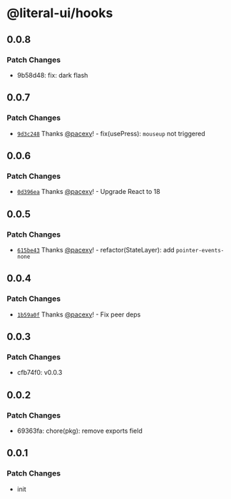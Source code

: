 # @literal-ui/hooks

## 0.0.8

### Patch Changes

- 9b58d48: fix: dark flash

## 0.0.7

### Patch Changes

- [`9d3c248`](https://github.com/literal-ui/literal-ui/commit/9d3c2487b18fdc29480175132e34802282465905) Thanks [@pacexy](https://github.com/pacexy)! - fix(usePress): `mouseup` not triggered

## 0.0.6

### Patch Changes

- [`0d396ea`](https://github.com/literal-ui/literal-ui/commit/0d396eac88c7afcc9da7bbfb25847a618c5eed0e) Thanks [@pacexy](https://github.com/pacexy)! - Upgrade React to 18

## 0.0.5

### Patch Changes

- [`615be43`](https://github.com/literal-ui/literal-ui/commit/615be43b72bc81ddfd981ec9b3517f0bdac1963d) Thanks [@pacexy](https://github.com/pacexy)! - refactor(StateLayer): add `pointer-events-none`

## 0.0.4

### Patch Changes

- [`1b59a0f`](https://github.com/literal-ui/literal-ui/commit/1b59a0f6e35c64990158727b4b9847d169228744) Thanks [@pacexy](https://github.com/pacexy)! - Fix peer deps

## 0.0.3

### Patch Changes

- cfb74f0: v0.0.3

## 0.0.2

### Patch Changes

- 69363fa: chore(pkg): remove exports field

## 0.0.1

### Patch Changes

- init
